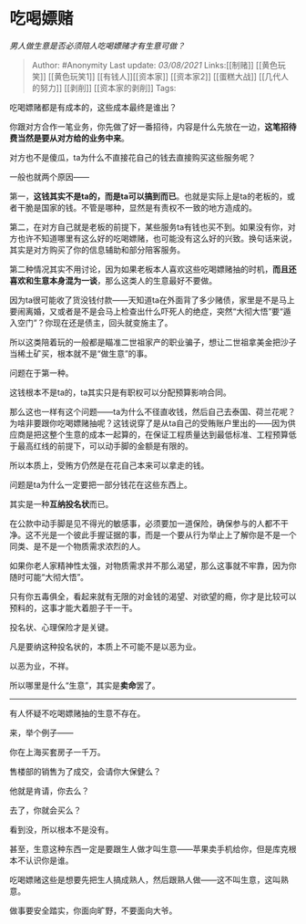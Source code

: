 # 吃喝嫖赌
*男人做生意是否必须陪人吃喝嫖赌才有生意可做？*

> Author: #Anonymity 
> Last update: *03/08/2021* 
> Links:[[制赌]] [[黄色玩笑]] [[黄色玩笑1]] [[有钱人]][[资本家]] [[资本家2]] [[蛋糕大战]] [[几代人的努力]] [[剥削]] [[资本家的剥削]]
> Tags: 

吃喝嫖赌都是有成本的，这些成本最终是谁出？

你跟对方合作一笔业务，你先做了好一番招待，内容是什么先放在一边，**这笔招待费当然是要从对方给的业务中来**。

对方也不是傻瓜，ta为什么不直接花自己的钱去直接购买这些服务呢？

一般也就两个原因——

第一，**这钱其实不是ta的，而是ta可以搞到而已**。也就是实际上是ta的老板的，或者干脆是国家的钱。不管是哪种，显然是有责权不一致的地方造成的。

第二，在对方自己就是老板的前提下，某些服务ta有钱也买不到。如果没有你，对方也许不知道哪里有这么好的吃喝嫖赌，也可能没有这么好的兴致。换句话来说，其实是对方购买了你的信息辅助和部分陪客服务。

第二种情况其实不用讨论，因为如果老板本人喜欢这些吃喝嫖赌抽的时机，**而且还喜欢和生意本身混为一谈**，那么这类人的生意最好不要做。

因为ta很可能收了货没钱付款——天知道ta在外面背了多少赌债，家里是不是马上要闹离婚，又或者是不是会马上检查出什么吓死人的绝症，突然“大彻大悟”要“遁入空门”？你现在还是债主，回头就变施主了。

所以这类陪着玩的一般都是瞄准二世祖家产的职业骗子，想让二世祖拿美金把沙子当稀土矿买，根本就不是“做生意”的事。

问题在于第一种。

这钱根本不是ta的，ta其实只是有职权可以分配预算影响合同。

那么这也一样有这个问题——ta为什么不径直收钱，然后自己去泰国、荷兰花呢？为啥非要跟你吃喝嫖赌抽呢？这钱说穿了是从ta自己的受贿账户里出的——因为供应商是把这整个生意的成本一起算的，在保证工程质量达到最低标准、工程预算低于最高红线的前提下，可以动手脚的金额是有限的。

所以本质上，受贿方仍然是在花自己本来可以拿走的钱。

问题是ta为什么一定要把一部分钱花在这些东西上。

其实是一种**互纳投名状**而已。

在公款中动手脚是见不得光的敏感事，必须要加一道保险，确保参与的人都不干净。这不光是一个彼此手握证据的事，而是一个要从行为举止上了解你是不是一个同类、是不是一个物质需求浓烈的人。

如果你老人家精神性太强，对物质需求并不那么渴望，那么这事就不牢靠，因为你随时可能“大彻大悟”。

只有你五毒俱全，看起来就有无限的对金钱的渴望、对欲望的瘾，你才是比较可以预料的，这事才能大着胆子干一干。

投名状、心理保险才是关键。

  

凡是要纳这种投名状的，本质上不可能不是以恶为业。

以恶为业，不祥。

所以哪里是什么“生意”，其实是**卖命**罢了。

---

有人怀疑不吃喝嫖赌抽的生意不存在。

来，举个例子——

你在上海买套房子一千万。

售楼部的销售为了成交，会请你大保健么？

他就是肯请，你去么？

去了，你就会买么？

  

看到没，所以根本不是没有。

甚至，生意这种东西一定是要跟生人做才叫生意——苹果卖手机给你，但是库克根本不认识你是谁。

吃喝嫖赌这些是想要先把生人搞成熟人，然后跟熟人做——这不叫生意，这叫熟意。

做事要安全踏实，你面向旷野，不要面向大爷。